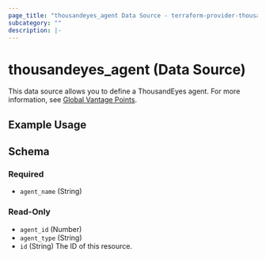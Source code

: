 ```yaml
---
page_title: "thousandeyes_agent Data Source - terraform-provider-thousandeyes"
subcategory: ""
description: |-
---
```


# thousandeyes_agent (Data Source)

This data source allows you to define a ThousandEyes agent. For more information, see [Global Vantage Points](https://docs.thousandeyes.com/product-documentation/global-vantage-points).

## Example Usage

<!-- schema generated by tfplugindocs -->
## Schema

### Required

- `agent_name` (String)

### Read-Only

- `agent_id` (Number)
- `agent_type` (String)
- `id` (String) The ID of this resource.


